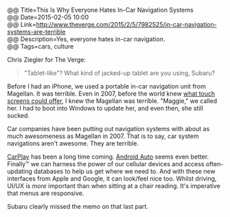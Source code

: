 @@ Title=This Is Why Everyone Hates In-Car Navigation Systems  
@@ Date=2015-02-05 10:00  
@@ Link=http://www.theverge.com/2015/2/5/7982525/in-car-navigation-systems-are-terrible  
@@ Description=Yes, everyone hates in-car navigation.  
@@ Tags=cars, culture  

Chris Ziegler for The Verge: 
>"Tablet-like"? What kind of jacked-up tablet are you using, Subaru?

Before I had an iPhone, we used a portable in-car navigation unit from Magellan. It was terrible. Even in 2007, before the world knew [what touch screens could offer][tuaw], I knew the Magellan was terrible. "Maggie," we called her. I had to boot into Windows to update her, and even then, she still sucked.

Car companies have been putting out navigation systems with about as much awesomeness as Magellan in 2007. That is to say, car system navigations aren't awesome. They are terrible.

[CarPlay][apple] has been a long time coming. [Android Auto][android] seems even better. Finally™ we can harness the power of our cellular devices and access often-updating databases to help us get where we need to. And with these new interfaces from Apple and Google, it can look/feel nice too. Whilst driving, UI/UX is *more* important than when sitting at a chair reading. It's imperative that menus are responsive. 

Subaru clearly missed the memo on that last part.

[android]: http://www.android.com/auto/
[apple]: https://www.apple.com/ios/carplay
[tuaw]: http://www.tuaw.com/2007/01/09/iphone-announced/